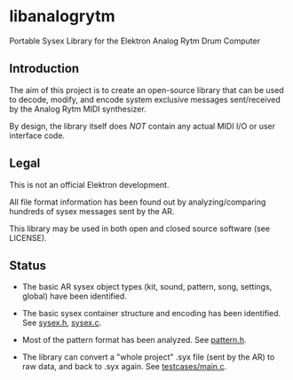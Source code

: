 libanalogrytm
=============

Portable Sysex Library for the Elektron Analog Rytm Drum Computer


## Introduction

The aim of this project is to create an open-source library that can be used to
decode, modify, and encode system exclusive messages sent/received by the Analog Rytm MIDI synthesizer.

By design, the library itself does _NOT_ contain any actual MIDI I/O or user interface code.


## Legal

This is not an official Elektron development.

All file format information has been found out by analyzing/comparing hundreds of sysex messages sent by the AR.

This library may be used in both open and closed source software (see LICENSE).


## Status

- The basic AR sysex object types (kit, sound, pattern, song, settings, global) have been identified.

- The basic sysex container structure and encoding has been identified. See [sysex.h](../master/sysex.h), [sysex.c](../master/sysex.c).

- Most of the pattern format has been analyzed. See [pattern.h](../master/pattern.h).

- The library can convert a "whole project" .syx file (sent by the AR) to raw data, and back to .syx again.
  See [testcases/main.c](../master/testcases/main.c).
